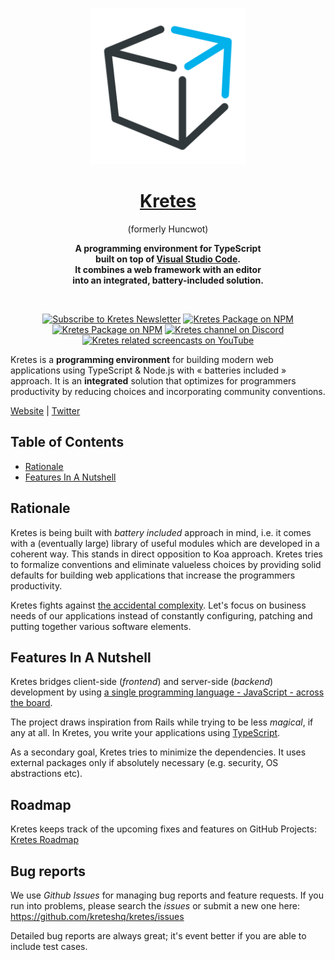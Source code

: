 <p align="center">
  <img width="250" src="/docs/kretes-logo.svg">
</p>

<p align="center">
  <h1 align="center">
    <a href="https://kretes.dev">Kretes</a>
  </h1>
</p>

<p align="center">
  <span>(formerly Huncwot)</span>
</p>

<p align="center">
  <b>A programming environment for TypeScript <br />
  built on top of <a href="https://code.visualstudio.com/">Visual Studio Code</a>. <br/>
  It combines a web framework with an editor <br />
  into an integrated, battery-included solution.</b>
</p>

<br>

<p align="center">
  <a href="https://landing.mailerlite.com/webforms/landing/a3k0m1"><img src="https://img.shields.io/badge/%20newsletter%20-%20subscribe%20-blue.svg?style=for-the-badge" alt="Subscribe to Kretes Newsletter"></a>
  <a href="https://www.npmjs.com/package/kretes"><img src="https://img.shields.io/npm/v/kretes.svg?style=for-the-badge" alt="Kretes Package on NPM"></a>
  <a href="https://www.npmjs.com/package/kretes"><img src="https://img.shields.io/npm/dm/kretes.svg?style=for-the-badge" alt="Kretes Package on NPM"></a>
  <a href="https://discord.gg/befPaNb"><img src="https://img.shields.io/badge/Discord-join%20chat-738bd7.svg?style=for-the-badge" alt="Kretes channel on Discord"></a>
  <a href="https://www.youtube.com/playlist?list=PLhXZp00uXBk72m_G7E2Bshzd7PDpaInE1"><img src="https://img.shields.io/badge/YouTube-Watch%20Screencasts-red?style=for-the-badge" alt="Kretes related screencasts on YouTube"></a>
</a>

Kretes is a **programming environment** for building modern web applications
using TypeScript & Node.js with « batteries included » approach. It is an **integrated** solution that optimizes for programmers productivity by reducing choices and incorporating community conventions.


[Website](https://kretes.dev) |
[Twitter](http://twitter.com/kreteshq)

## Table of Contents

* [Rationale](#rationale)
* [Features In A Nutshell](#features-in-a-nutshell)

## Rationale

Kretes is being built with *battery included* approach in mind, i.e. it comes
with a (eventually large) library of useful modules which are developed in a
coherent way. This stands in direct opposition to Koa approach. Kretes tries to formalize conventions and eliminate valueless choices by providing solid defaults for building web applications that increase the programmers productivity.

Kretes fights against [the accidental complexity](https://wiki.c2.com/?AccidentalComplexity). Let's focus on business needs of our applications instead of constantly configuring, patching and putting together various software elements.

## Features In A Nutshell

Kretes bridges client-side (*frontend*) and server-side (*backend*) development
by using [a single programming language - JavaScript - across the
board](https://cdb.reacttraining.com/universal-javascript-4761051b7ae9).

The project draws inspiration from Rails while trying to be less *magical*, if
any at all. In Kretes, you write your applications using
[TypeScript](https://www.typescriptlang.org/).

As a secondary goal, Kretes tries to minimize the dependencies. It uses
external packages only if absolutely necessary (e.g. security, OS abstractions
etc).

## Roadmap

Kretes keeps track of the upcoming fixes and features on GitHub Projects:
[Kretes Roadmap](https://github.com/kreteshq/kretes/projects/1)

## Bug reports

We use *Github Issues* for managing bug reports and feature requests. If you run
into problems, please search the *issues* or submit a new one here:
https://github.com/kreteshq/kretes/issues

Detailed bug reports are always great; it's event better if you are able to
include test cases.
